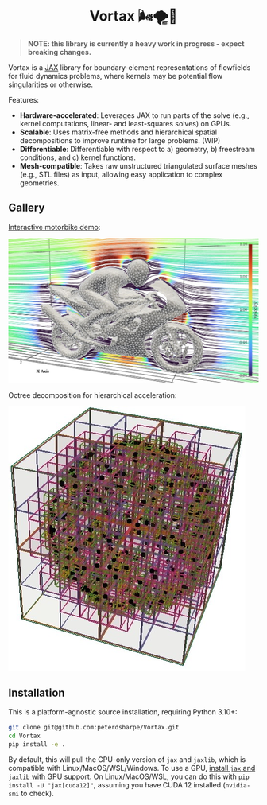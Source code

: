 <h1 align='center'>Vortax 🌬️🌪️🍃</h1>

> **NOTE: this library is currently a heavy work in progress - expect breaking changes.**

Vortax is a [JAX](https://github.com/google/jax) library for boundary-element representations of flowfields for fluid dynamics problems, where kernels may be potential flow singularities or otherwise.

Features:

- **Hardware-accelerated**: Leverages JAX to run parts of the solve (e.g., kernel computations, linear- and least-squares solves) on GPUs.
- **Scalable**: Uses matrix-free methods and hierarchical spatial decompositions to improve runtime for large problems. (WIP)
- **Differentiable**: Differentiable with respect to a) geometry, b) freestream conditions, and c) kernel functions.
- **Mesh-compatible**: Takes raw unstructured triangulated surface meshes (e.g., STL files) as input, allowing easy application to complex geometries.

## Gallery

[Interactive motorbike demo](https://peterdsharpe.github.io/Vortax/motorbike_scene.html):

[![Motorbike demo](./assets/motorbike.jpg)](https://peterdsharpe.github.io/Vortax/motorbike_scene.html)

Octree decomposition for hierarchical acceleration:

![Octree decomposition](./assets/octree.jpg)

## Installation

This is a platform-agnostic source installation, requiring Python 3.10+:

```bash
git clone git@github.com:peterdsharpe/Vortax.git
cd Vortax
pip install -e .
```

By default, this will pull the CPU-only version of `jax` and `jaxlib`, which is compatible with Linux/MacOS/WSL/Windows. To use a GPU, [install `jax` and `jaxlib` with GPU support](https://docs.jax.dev/en/latest/installation.html). On Linux/MacOS/WSL, you can do this with `pip install -U "jax[cuda12]"`, assuming you have CUDA 12 installed (`nvidia-smi` to check).
